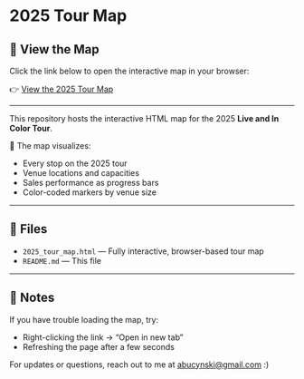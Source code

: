 # 2025 Tour Map

## 🔗 View the Map

Click the link below to open the interactive map in your browser:

👉 [View the 2025 Tour Map](https://abucynski.github.io/2025-tour-map/2025_tour_map.html)

---

This repository hosts the interactive HTML map for the 2025 **Live and In Color Tour**.

📍 The map visualizes:
- Every stop on the 2025 tour
- Venue locations and capacities
- Sales performance as progress bars
- Color-coded markers by venue size
---

## 📁 Files

- `2025_tour_map.html` — Fully interactive, browser-based tour map
- `README.md` — This file

---

## 💬 Notes

If you have trouble loading the map, try:
- Right-clicking the link → “Open in new tab”
- Refreshing the page after a few seconds

For updates or questions, reach out to me at abucynski@gmail.com :)
